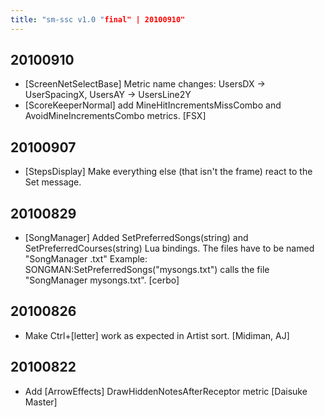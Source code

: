 ```yaml
---
title: "sm-ssc v1.0 "final" | 20100910"
---
```


20100910
--------
* [ScreenNetSelectBase] Metric name changes: UsersDX -> UserSpacingX,
  UsersAY -> UsersLine2Y
* [ScoreKeeperNormal] add MineHitIncrementsMissCombo and
  AvoidMineIncrementsCombo metrics. [FSX]

20100907
--------
* [StepsDisplay] Make everything else (that isn't the frame) react to the
  Set message.

20100829
--------
* [SongManager] Added SetPreferredSongs(string) and SetPreferredCourses(string)
  Lua bindings. The files have to be named "SongManager <name>.txt"
  Example: SONGMAN:SetPreferredSongs("mysongs.txt") calls the file
  "SongManager mysongs.txt". [cerbo]

20100826
--------
* Make Ctrl+[letter] work as expected in Artist sort. [Midiman, AJ]

20100822
--------
* Add [ArrowEffects] DrawHiddenNotesAfterReceptor metric [Daisuke Master]